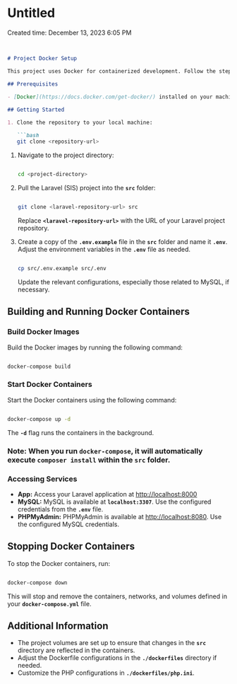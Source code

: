# Untitled

Created time: December 13, 2023 6:05 PM

## 

```markdown

# Project Docker Setup

This project uses Docker for containerized development. Follow the steps below to set up and run the Docker containers.

## Prerequisites

- [Docker](https://docs.docker.com/get-docker/) installed on your machine.

## Getting Started

1. Clone the repository to your local machine:

   ```bash
   git clone <repository-url>

```

1. Navigate to the project directory:
    
    ```bash
    
    cd <project-directory>
    ```
    
2. Pull the Laravel (SIS) project into the **`src`** folder:
    
    ```bash
    
    git clone <laravel-repository-url> src
    
    ```
    
    Replace **`<laravel-repository-url>`** with the URL of your Laravel project repository.
    
3. Create a copy of the **`.env.example`** file in the **`src`** folder and name it **`.env`**. Adjust the environment variables in the **`.env`** file as needed.
    
    ```bash
    
    cp src/.env.example src/.env
    ```
    
    Update the relevant configurations, especially those related to MySQL, if necessary.
    

## **Building and Running Docker Containers**

### **Build Docker Images**

Build the Docker images by running the following command:

```bash

docker-compose build
```

### **Start Docker Containers**

Start the Docker containers using the following command:

```bash

docker-compose up -d
```

The **`-d`** flag runs the containers in the background.

### **Note:** When you run `docker-compose`, it will automatically execute `composer install` within the `src` folder.

### **Accessing Services**

- **App:** Access your Laravel application at [http://localhost:8000](http://localhost:8000/)
- **MySQL:** MySQL is available at **`localhost:3307`**. Use the configured credentials from the **`.env`** file.
- **PHPMyAdmin:** PHPMyAdmin is available at [http://localhost:8080](http://localhost:8080/). Use the configured MySQL credentials.

## **Stopping Docker Containers**

To stop the Docker containers, run:

```bash

docker-compose down
```

This will stop and remove the containers, networks, and volumes defined in your **`docker-compose.yml`** file.

## **Additional Information**

- The project volumes are set up to ensure that changes in the **`src`** directory are reflected in the containers.
- Adjust the Dockerfile configurations in the **`./dockerfiles`** directory if needed.
- Customize the PHP configurations in **`./dockerfiles/php.ini`**.
